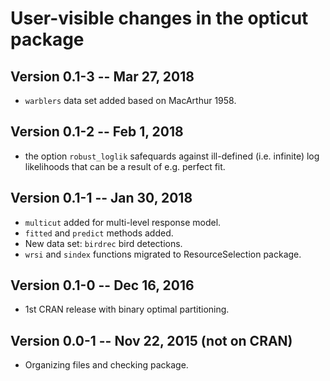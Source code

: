 # User-visible changes in the opticut package

## Version 0.1-3 -- Mar 27, 2018

* `warblers` data set added based on MacArthur 1958.

## Version 0.1-2 -- Feb 1, 2018

* the option `robust_loglik` safequards against ill-defined (i.e. infinite)
  log likelihoods that can be a result of e.g. perfect fit.

## Version 0.1-1 -- Jan 30, 2018

* `multicut` added for multi-level response model.
* `fitted` and `predict` methods added.
* New data set: `birdrec` bird detections.
* `wrsi` and `sindex` functions migrated to ResourceSelection package.

## Version 0.1-0 -- Dec 16, 2016

* 1st CRAN release with binary optimal partitioning.

## Version 0.0-1 -- Nov 22, 2015 (not on CRAN)

* Organizing files and checking package.
